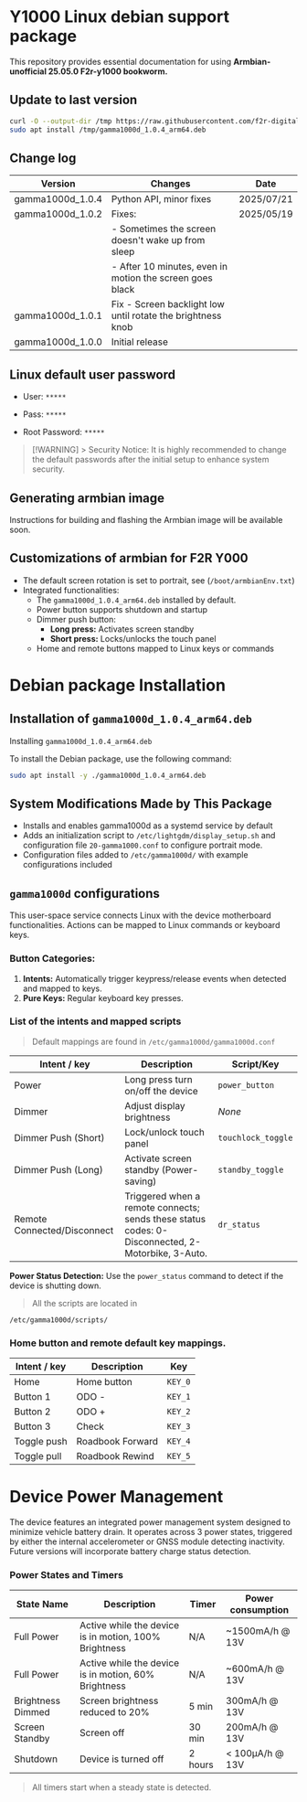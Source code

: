 # Y1000 Linux debian support package
This repository provides essential documentation for using **Armbian-unofficial 25.05.0 F2r-y1000 bookworm.**

## Update to last version
```bash
curl -O --output-dir /tmp https://raw.githubusercontent.com/f2r-digital-roadbook/linux_debian_doc/refs/heads/main/gamma1000d_1.0.4_arm64.deb
sudo apt install /tmp/gamma1000d_1.0.4_arm64.deb

```

## Change log
| Version | Changes | Date
|---------|--------|--------
|gamma1000d_1.0.4         |  Python API, minor fixes  | 2025/07/21
|gamma1000d_1.0.2         |  Fixes:      | 2025/05/19
| |- Sometimes the screen doesn't wake up from sleep
| |- After 10 minutes, even in motion the screen goes black |
|gamma1000d_1.0.1         |  Fix - Screen backlight low until rotate the brightness knob    |
|gamma1000d_1.0.0         |  Initial release    |

## Linux default user password 

- User: `*****`
- Pass: `*****`

- Root Password: `*****`


> [!WARNING] > Security Notice: It is highly recommended to change the default passwords after the initial setup to enhance system security.

## Generating armbian image

Instructions for building and flashing the Armbian image will be available soon.

## Customizations of armbian for F2R Y000
 
- The default screen rotation is set to portrait, see (`/boot/armbianEnv.txt`)
- Integrated functionalities:
    - The `gamma1000d_1.0.4_arm64.deb` installed by default.
    - Power button supports shutdown and startup
    - Dimmer push button:
        - **Long press:** Activates screen standby
        - **Short press:** Locks/unlocks the touch panel
    - Home and remote buttons mapped to Linux keys or commands

# Debian package Installation

## Installation of `gamma1000d_1.0.4_arm64.deb`


Installing `gamma1000d_1.0.4_arm64.deb`

To install the Debian package, use the following command:
```bash
sudo apt install -y ./gamma1000d_1.0.4_arm64.deb
```
## System Modifications Made by This Package

- Installs and enables gamma1000d as a systemd service by default
- Adds an initialization script to `/etc/lightgdm/display_setup.sh` and configuration file `20-gamma1000.conf` to configure portrait mode.
- Configuration files added to `/etc/gamma1000d/` with example configurations included

## `gamma1000d` configurations

This user-space service connects Linux with the device motherboard functionalities. Actions can be mapped to Linux commands or keyboard keys.

### Button Categories:

1. **Intents:** Automatically trigger keypress/release events when detected and mapped to keys.
2. **Pure Keys:** Regular keyboard key presses.

###  List of the intents and mapped scripts

>Default mappings are found in  `/etc/gamma1000d/gamma1000d.conf`

| Intent / key | Description  | Script/Key | 
|--------------|--------------|------------|
| Power        | Long press turn on/off the device| `power_button` |
| Dimmer       | Adjust display brightness| *None*
| Dimmer Push (Short)| Lock/unlock touch panel | `touchlock_toggle`
| Dimmer Push (Long) | Activate screen standby (Power-saving) | `standby_toggle`
| Remote Connected/Disconnect  | Triggered when a remote connects; sends these status codes: 0-Disconnected, 2-Motorbike, 3-Auto. | `dr_status`

**Power Status Detection:** Use the  `power_status` command to detect if the device is shutting down.
>All the scripts are located in 
```
/etc/gamma1000d/scripts/
```

### Home button and remote default key mappings.
| Intent / key | Description  | Key | 
|--------------|--------------|------------|
| Home         | Home button | `KEY_0` |
| Button 1     | ODO - | `KEY_1` |
| Button 2     | ODO + | `KEY_2` |
| Button 3     | Check | `KEY_3` |
| Toggle push  | Roadbook Forward | `KEY_4` |
| Toggle pull  | Roadbook Rewind| `KEY_5` |



# Device Power Management

The device features an integrated power management system designed to minimize vehicle battery drain. It operates across 3 power states, triggered by either the internal accelerometer or GNSS module detecting inactivity. Future versions will incorporate battery charge status detection.

### Power States and Timers
| State Name | Description | Timer | Power consumption |
| ---------- | ----------- | ----- | ----------------  |
| Full Power |Active while the device is in motion, 100% Brightness| N/A | ~1500mA/h @ 13V |
| Full Power |Active while the device is in motion, 60% Brightness| N/A | ~600mA/h @ 13V |
| Brightness Dimmed | Screen brightness reduced to 20% | 5 min | 300mA/h @ 13V
| Screen Standby | Screen off | 30 min | 200mA/h @ 13V
| Shutdown | Device is turned off | 2 hours | < 100μA/h @ 13V

>All timers start when a steady state is detected.

